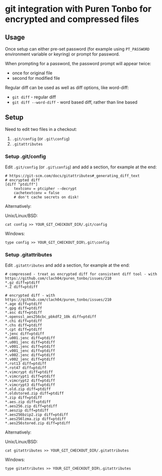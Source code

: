 # git integration with Puren Tonbo for encrypted and compressed files

## Usage

Once setup can either pre-set password (for example using `PT_PASSWORD` environment variable or keyring) or prompt for password.

When prompting for a password, the password prompt will appear twice:

  * once for original file
  * second for modified file

Regular diff can be used as well as diff options, like word-diff:

  * `git diff` - regular diff
  * `git diff --word-diff` - word based diff, rather than line based

## Setup

Need to edit two files in a checkout:

  1. `.git/config` (or `.git\config`)
  2. `.gitattributes`

### Setup .git/config

Edit `.git/config` (or `.git\config`) and
add a section, for example at the end:

```
# https://git-scm.com/docs/gitattributes#_generating_diff_text
# encrypted diff
[diff "ptdiff"]
	textconv = ptcipher --decrypt
	cachetextconv = false
	# don't cache secrets on disk!
```

Alternatively:

Unix/Linux/BSD:

    cat config >> YOUR_GIT_CHECKOUT_DIR/.git/config

Windows:

    type config >> YOUR_GIT_CHECKOUT_DIR\.git\config

### Setup .gitattributes

Edit `.gitattributes` and
add a section, for example at the end:

```
# compressed - treat as encrypted diff for consistent diff tool - with https://github.com/clach04/puren_tonbo/issues/210
*.gz diff=ptdiff
*.Z diff=ptdiff

# encrypted diff - with https://github.com/clach04/puren_tonbo/issues/210
*.age diff=ptdiff
*.gpg diff=ptdiff
*.asc diff=ptdiff
*.openssl_aes256cbc_pbkdf2_10k diff=ptdiff
*.chi diff=ptdiff
*.chs diff=ptdiff
*.cpt diff=ptdiff
*.jenc diff=ptdiff
*.u001.jenc diff=ptdiff
*.u001_jenc diff=ptdiff
*.v001.jenc diff=ptdiff
*.v001_jenc diff=ptdiff
*.v002.jenc diff=ptdiff
*.v002_jenc diff=ptdiff
*.rot13 diff=ptdiff
*.rot47 diff=ptdiff
*.vimcrypt diff=ptdiff
*.vimcrypt1 diff=ptdiff
*.vimcrypt2 diff=ptdiff
*.vimcrypt3 diff=ptdiff
*.old.zip diff=ptdiff
*.oldstored.zip diff=ptdiff
*.zip diff=ptdiff
*.aes.zip diff=ptdiff
*.aes256.zip diff=ptdiff
*.aeszip diff=ptdiff
*.aes256bzip2.zip diff=ptdiff
*.aes256lzma.zip diff=ptdiff
*.aes256stored.zip diff=ptdiff
```
Alternatively:

Unix/Linux/BSD:

    cat gitattributes >> YOUR_GIT_CHECKOUT_DIR/.gitattributes

Windows:

    type gitattributes >> YOUR_GIT_CHECKOUT_DIR\.gitattributes

